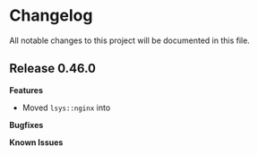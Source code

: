# Changelog

All notable changes to this project will be documented in this file.

## Release 0.46.0

**Features**

* Moved `lsys::nginx` into

**Bugfixes**

**Known Issues**
